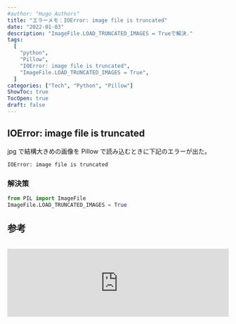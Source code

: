 ```yaml
---
#author: "Hugo Authors"
title: "エラーメモ：IOError: image file is truncated"
date: "2022-01-03"
description: "ImageFile.LOAD_TRUNCATED_IMAGES = Trueで解決."
tags:
  [
    "python",
    "Pillow",
    "IOError: image file is truncated",
    "ImageFile.LOAD_TRUNCATED_IMAGES = True",
  ]
categories: ["Tech", "Python", "Pillow"]
ShowToc: true
TocOpen: true
draft: false
---
```


## IOError: image file is truncated

jpg で結構大きめの画像を Pillow で読み込むときに下記のエラーが出た。

```
IOError: image file is truncated
```

### 解決策

```python
from PIL import ImageFile
ImageFile.LOAD_TRUNCATED_IMAGES = True
```

## 参考

<iframe class="hatenablogcard" style="width:100%;height:155px;margin:15px 0;max-width:720px;" title="PIL IOError: image file truncated with big images" src="https://hatenablog-parts.com/embed?url=https://stackoverflow.com/questions/12984426/pil-ioerror-image-file-truncated-with-big-images" frameborder="0" scrolling="no"></iframe>
